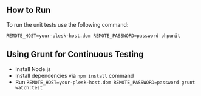 ## How to Run

To run the unit tests use the following command:

`REMOTE_HOST=your-plesk-host.dom REMOTE_PASSWORD=password phpunit`

## Using Grunt for Continuous Testing

* Install Node.js
* Install dependencies via `npm install` command
* Run `REMOTE_HOST=your-plesk-host.dom REMOTE_PASSWORD=password grunt watch:test`

